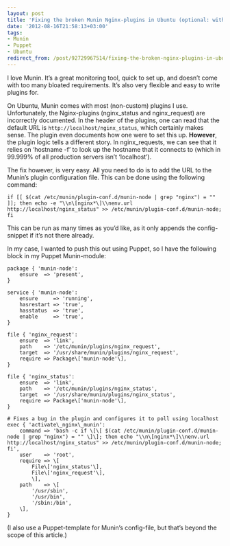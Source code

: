 ```yaml
---
layout: post
title: 'Fixing the broken Munin Nginx-plugins in Ubuntu (optional: with Puppet)'
date: '2012-08-16T21:58:13+03:00'
tags:
- Munin
- Puppet
- Ubuntu
redirect_from: /post/92729967514/fixing-the-broken-nginx-plugins-in-ubuntu-optional-with
---
```


I love Munin. It’s a great monitoring tool, quick to set up, and doesn’t come with too many bloated requirements. It’s also very flexible and easy to write plugins for.

On Ubuntu, Munin comes with most (non-custom) plugins I use. Unfortunately, the Nginx-plugins (nginx\_status and nginx\_request) are incorrectly documented. In the header of the plugins, one can read that the default URL is `http://localhost/nginx_status`, which certainly makes sense. The plugin even documents how one were to set this up. **However**, the plugin logic tells a different story. In nginx_requests, we can see that it relies on ‘hostname -f’ to look up the hostname that it connects to (which in 99.999% of all production servers isn’t ‘localhost’).

The fix however, is very easy. All you need to do is to add the URL to the Munin’s plugin configuration file. This can be done using the following command:

    if [[ $(cat /etc/munin/plugin-conf.d/munin-node | grep "nginx") = "" ]]; then echo -e "\\n\[nginx*\]\\nenv.url http://localhost/nginx_status" >> /etc/munin/plugin-conf.d/munin-node; fi

This can be run as many times as you’d like, as it only appends the config-snippet if it’s not there already.

In my case, I wanted to push this out using Puppet, so I have the following block in my Puppet Munin-module:

    package { 'munin-node':
    	ensure  => 'present',
    }

    service { 'munin-node':
    	ensure     => 'running',
    	hasrestart => 'true',
    	hasstatus  => 'true',
    	enable     => 'true',
    }

    file { 'nginx_request':
    	ensure  => 'link',
    	path    => '/etc/munin/plugins/nginx_request',
    	target  => '/usr/share/munin/plugins/nginx_request',
    	require => Package\['munin-node'\],
    }

    file { 'nginx_status':
    	ensure  => 'link',
    	path    => '/etc/munin/plugins/nginx_status',
    	target  => '/usr/share/munin/plugins/nginx_status',
    	require => Package\['munin-node'\],
    }

    # Fixes a bug in the plugin and configures it to poll using localhost
    exec { 'activate\_nginx\_munin':
    	command => 'bash -c if \[\[ $(cat /etc/munin/plugin-conf.d/munin-node | grep "nginx") = "" \]\]; then echo "\\n\[nginx*\]\\nenv.url http://localhost/nginx_status" >> /etc/munin/plugin-conf.d/munin-node; fi',
    	user    => 'root',
    	require => \[
    		File\['nginx_status'\],
    		File\['nginx_request'\],
    		\],
    	path    => \[
    		'/usr/sbin',
    		'/usr/bin',
    		'/sbin:/bin',
    	\],
    }

(I also use a Puppet-template for Munin’s config-file, but that’s beyond the scope of this article.)
